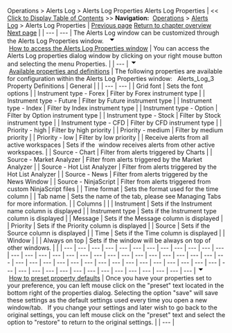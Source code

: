 ﻿
Operations \> Alerts Log \> Alerts Log Properties
Alerts Log Properties
| \<\< [Click to Display Table of Contents](alerts_log_properties.md) \>\> **Navigation:**     [Operations](operations-1.md) \> [Alerts Log](alerts_log-1.md) \> Alerts Log Properties | [Previous page](using_the_alerts_log_window-1.md) [Return to chapter overview](alerts_log-1.md) [Next page](window_linking7-1.md) |
| --- | --- |
The Alerts Log window can be customized through the Alerts Log Properties window.
 
![tog_minus](tog_minus-1.gif)        [How to access the Alerts Log Properties window](javascript:HMToggle('toggle','HowToAccessTheAlertsLogPropertiesWindow','HowToAccessTheAlertsLogPropertiesWindow_ICON'))
| You can access the Alerts Log properties dialog window by clicking on your right mouse button and selecting the menu Properties. |
| --- |
![tog_minus](tog_minus-1.gif)        [Available properties and definitions](javascript:HMToggle('toggle','AvailablePropertiesAndDefinitions','AvailablePropertiesAndDefinitions_ICON'))
| The following properties are available for configuration within the Alerts Log Properties window:   Alerts_Log_3   Property Definitions   | General |  | | --- | --- | | Grid font | Sets the font options | | Instrument type \- Forex | Filter by Forex instrument type | | Instrument type \- Future | Filter by Future instrument type | | Instrument type \- Index | Filter by Index instrument type | | Instrument type \- Option | Filter by Option instrument type | | Instrument type \- Stock | Filter by Stock instrument type | | Instrument type \- CFD | Filter by CFD instrument type | | Priority \- high | Filter by high priority | | Priority \- medium | Filter by medium priority | | Priority \- low | Filter by low priority | | Receive alerts from all active workspaces | Sets if the  window receives alerts from other active workspaces. | | Source \- Chart | Filter from alerts triggered by Charts | | Source \- Market Analyzer | Filter from alerts triggered by the Market Analyzer | | Source \- Hot List Analyzer | Filter from alerts triggered by the Hot List Analyzer | | Source \- News | Filter from alerts triggered by the News Window | | Source \- NinjaScript | Filter from alerts triggered from custom NinjaScript files | | Time format | Sets the format used for the time column | | Tab name | Sets the name of the tab, please see Managing Tabs for more information. | | Columns |  | | Instrument | Sets if the Instrument name column is displayed | | Instrument type | Sets if the Instrument type column is displayed | | Message | Sets if the Message column is displayed | | Priority | Sets if the Priority column is displayed | | Source | Sets if the Source column is displayed | | Time | Sets if the Time column is displayed | | Window |  | | Always on top | Sets if the window will be always on top of other windows. | |
| --- | --- | --- | --- | --- | --- | --- | --- | --- | --- | --- | --- | --- | --- | --- | --- | --- | --- | --- | --- | --- | --- | --- | --- | --- | --- | --- | --- | --- | --- | --- | --- | --- | --- | --- | --- | --- | --- | --- | --- | --- | --- | --- | --- | --- | --- | --- | --- | --- | --- | --- | --- | --- | --- | --- | --- | --- |
![tog_minus](tog_minus-1.gif)        [How to preset property defaults](javascript:HMToggle('toggle','HowToPresetPropertyDefaults','HowToPresetPropertyDefaults_ICON'))
| Once you have your properties set to your preference, you can left mouse click on the "preset" text located in the bottom right of the properties dialog. Selecting the option "save" will save these settings as the default settings used every time you open a new window/tab.   If you change your settings and later wish to go back to the original settings, you can left mouse click on the "preset" text and select the option to "restore" to return to the original settings. |
| --- |
